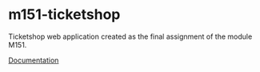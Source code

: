 # m151-ticketshop
Ticketshop web application created as the final assignment of the module M151.

[Documentation](m151-ticketshop/Documentation.pdf)

